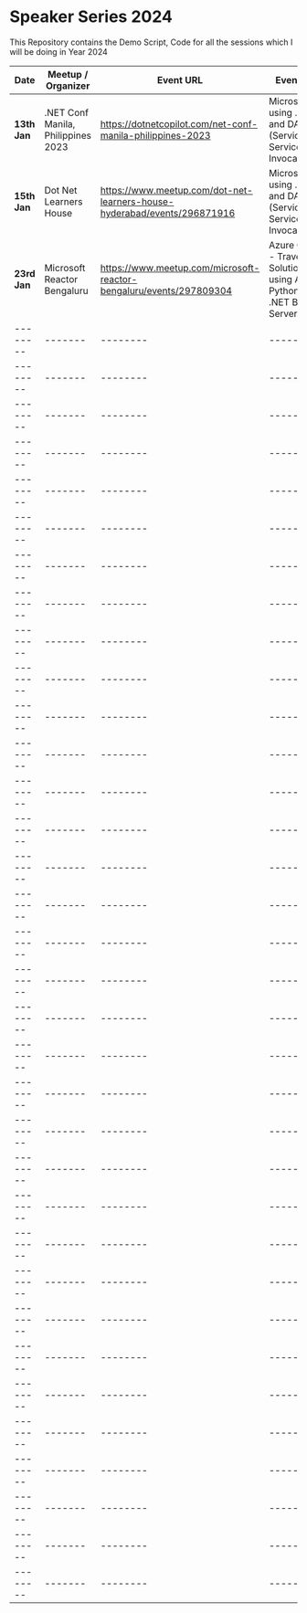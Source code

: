 # Speaker Series 2024

This Repository contains the Demo Script, Code for all the sessions which I will be doing in Year 2024

| Date    | Meetup / Organizer | Event URL | Event Title |
| -------- | ------- | -------- | ------- |
| **13th Jan** | .NET Conf Manila, Philippines 2023 | <https://dotnetcopilot.com/net-conf-manila-philippines-2023> | Microservices using .NET 8, and DAPR (Service to Service Invocation) |
| **15th Jan** | Dot Net Learners House | <https://www.meetup.com/dot-net-learners-house-hyderabad/events/296871916> | Microservices using .NET 8, and DAPR (Service to Service Invocation) |
| **23rd Jan** | Microsoft Reactor Bengaluru | <https://www.meetup.com/microsoft-reactor-bengaluru/events/297809304> | Azure OpenAI - Travels Solution using AOAI, Python Flask, .NET Blazor Server |
| -------- | ------- | -------- | ------- |
| -------- | ------- | -------- | ------- |
| -------- | ------- | -------- | ------- |
| -------- | ------- | -------- | ------- |
| -------- | ------- | -------- | ------- |
| -------- | ------- | -------- | ------- |
| -------- | ------- | -------- | ------- |
| -------- | ------- | -------- | ------- |
| -------- | ------- | -------- | ------- |
| -------- | ------- | -------- | ------- |
| -------- | ------- | -------- | ------- |
| -------- | ------- | -------- | ------- |
| -------- | ------- | -------- | ------- |
| -------- | ------- | -------- | ------- |
| -------- | ------- | -------- | ------- |
| -------- | ------- | -------- | ------- |
| -------- | ------- | -------- | ------- |
| -------- | ------- | -------- | ------- |
| -------- | ------- | -------- | ------- |
| -------- | ------- | -------- | ------- |
| -------- | ------- | -------- | ------- |
| -------- | ------- | -------- | ------- |
| -------- | ------- | -------- | ------- |
| -------- | ------- | -------- | ------- |
| -------- | ------- | -------- | ------- |
| -------- | ------- | -------- | ------- |
| -------- | ------- | -------- | ------- |
| -------- | ------- | -------- | ------- |
| -------- | ------- | -------- | ------- |
| -------- | ------- | -------- | ------- |
| -------- | ------- | -------- | ------- |
| -------- | ------- | -------- | ------- |
| -------- | ------- | -------- | ------- |
| -------- | ------- | -------- | ------- |
